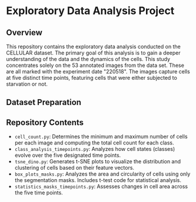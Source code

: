 # Exploratory Data Analysis Project

## Overview

This repository contains the exploratory data analysis conducted on the CELLULAR dataset. The primary goal of this analysis is to gain a deeper understanding of the data and the dynamics of the cells. This study concentrates solely on the 53 annotated images from the data set. These are all marked with the experiment date "220518". The images capture cells at five distinct time points, featuring cells that were either subjected to starvation or not.

## Dataset Preparation


## Repository Contents

- `cell_count.py`: Determines the minimum and maximum number of cells per each image and computing the total cell count for each class.
- `class_analysis_timepoints.py`: Analyzes how cell states (classes) evolve over the five designated time points.
- `tsne_dino.py`: Generates t-SNE plots to visualize the distribution and clustering of cells based on their feature vectors.
- `box_plots_masks.py`: Analyzes the area and circularity of cells using only the segmentation masks. Includes t-test code for statistical analysis.
- `statistics_masks_timepoints.py`: Assesses changes in cell area across the five time points.




